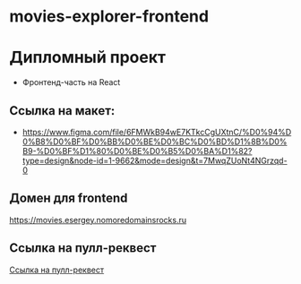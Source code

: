 # movies-explorer-frontend

# **Дипломный проект**
* Фронтенд-часть на React

## Ссылка на макет:
* https://www.figma.com/file/6FMWkB94wE7KTkcCgUXtnC/%D0%94%D0%B8%D0%BF%D0%BB%D0%BE%D0%BC%D0%BD%D1%8B%D0%B9-%D0%BF%D1%80%D0%BE%D0%B5%D0%BA%D1%82?type=design&node-id=1-9662&mode=design&t=7MwqZUoNt4NGrzqd-0

## Домен для frontend
<https://movies.esergey.nomoredomainsrocks.ru>

## Ссылка на пулл-реквест
[Ссылка на пулл-реквест](https://github.com/Alkafoy/movies-explorer-frontend/pull/2)
